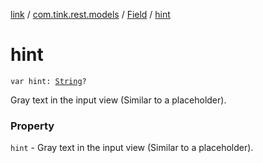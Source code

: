 [link](../../index.md) / [com.tink.rest.models](../index.md) / [Field](index.md) / [hint](./hint.md)

# hint

`var hint: `[`String`](https://kotlinlang.org/api/latest/jvm/stdlib/kotlin/-string/index.html)`?`

Gray text in the input view (Similar to a placeholder).

### Property

`hint` - Gray text in the input view (Similar to a placeholder).